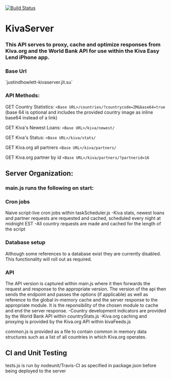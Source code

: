 [![Build Status](https://travis-ci.org/justinHowlett/KivaServer.png)](https://travis-ci.org/justinHowlett/KivaServer)

KivaServer
==========

<h3>This API serves to proxy, cache and optimize responses from Kiva.org and the World Bank API for use within the Kiva Easy Lend iPhone app.</h3>

<h3>Base Url</h3>
`justindhowlett-kivaserver.jit.su`

<h3>API Methods:</h3>

GET Country Statistics:
`<Base URL>/countries/?countrycode=ZM&base64=true`
<br/> (base 64 is optional and includes the provided country image as inline base64 instead of a link)


GET Kiva's Newest Loans:
`<Base URL>/kiva/newest/`

GET Kiva's Status:
`<Base URL>/kiva/stats/`

GET Kiva.org all partners 
`<Base URL>/kiva/partners/`

GET Kiva.org partner by id
`<Base URL>/kiva/partners/?partnerid=16`

<h2>Server Organization:</h2>

<h3>main.js runs the following on start:</h3>

<h3>Cron jobs</h3>
Naive script-live cron jobs within taskScheduler.js
  -Kiva stats, newest loans and partner requests are requested and cached, scheduled every night at midnight EST
  -All country requests are made and cached for the length of the script 
  
<h3>Database setup</h3>
Although some references to a database exist they are currently disabled. This functionality will roll out as required.

<h3>API</h3>
The API version is captured within main.js where it then forwards the request and response to the appropriate version. The version of the api then sends the endpoint and passes the options (if applicable) as well as reference to the global in-memory cache and the server response to the appropriate module.
It is the reponsibility of the chosen module to cache and end the server response.
  -Country development indicators are provided by the World Bank API within countryStats.js
  -Kiva.org caching and proxying is provided by the Kiva.org API within kivaFeeds.js

common.js is provided as a file to contain common in memory data structures such as a list of all countries in which Kiva.org operates.

<h2>CI and Unit Testing</h2>
tests.js is run by nodeunit/Travis-CI as specified in package.json before being deployed to the server 


